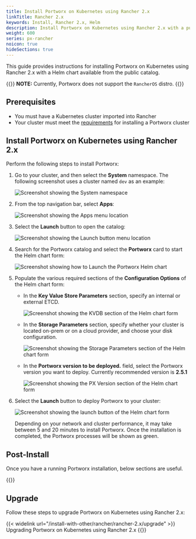 ```yaml
---
title: Install Portworx on Kubernetes using Rancher 2.x
linkTitle: Rancher 2.x
keywords: Install, Rancher 2.x, Helm
description: Install Portworx on Kubernetes using Rancher 2.x with a public catalog (Helm Chart)
weight: 600
series: px-rancher
noicon: true
hideSections: true
---
```


This guide provides instructions for installing Portworx on Kubernetes using Rancher 2.x with a Helm chart available from the public catalog.

{{<info>}}
**NOTE:** Currently, Portworx does not support the `RancherOS` distro.
{{</info>}}

## Prerequisites

* You must have a Kubernetes cluster imported into Rancher
* Your cluster must meet the [requirements](/start-here-installation/) for installing a Portworx cluster

## Install Portworx on Kubernetes using Rancher 2.x

Perform the following steps to install Portworx:

1. Go to your cluster, and then select the **System** namespace. The following screenshot uses a cluster named `dev` as an example:

    ![Screenshot showing the System namespace](/img/rancherSystemNamespace.png)

2. From the top navigation bar, select **Apps**:

    ![Screenshot showing the Apps menu location](/img/rancherSelectApps.png)

3. Select the **Launch** button to open the catalog:

    ![Screenshot showing the Launch button menu location](/img/rancherSelectLaunch.png)

4. Search for the Portworx catalog and select the **Portworx** card to start the Helm chart form:

    ![Screenshot showing how to Launch the Portworx Helm chart](/img/rancherSearchAndSelectPortworx.png)

5. Populate the various required sections of the **Configuration Options** of the Helm chart form:

     * In the **Key Value Store Parameters** section, specify an internal or external ETCD.

        ![Screenshot showing the KVDB section of the Helm chart form](/img/rancherKvdb.png)

     * In the **Storage Parameters** section, specify whether your cluster is located on-prem or on a cloud provider, and choose your disk configuration.

        ![Screenshot showing the Storage Parameters section of the Helm chart form](/img/rancherStorageParameters.png)
       
     * In the **Portworx version to be deployed.** field, select the Portworx version you want to deploy. Currently recommended version is **2.5.1**
        
        ![Screenshot showing the PX Version section of the Helm chart form](/img/rancherPXVersion.png)


6.  Select the **Launch** button to deploy Portworx to your cluster:

    ![Screenshot showing the launch button of the Helm chart form](/img/rancherHelmLaunch.png)


    Depending on your network and cluster performance, it may take between 5 and 20 minutes to install Portworx. Once the installation is completed, the Portworx processes will be shown as green.

## Post-Install

Once you have a running Portworx installation, below sections are useful.

{{<homelist series2="k8s-postinstall">}}

## Upgrade

Follow these steps to upgrade Portworx on Kubernetes using Rancher 2.x:

{{< widelink url="/install-with-other/rancher/rancher-2.x/upgrade" >}} Upgrading Portworx on Kubernetes using Rancher 2.x
{{</widelink>}}

